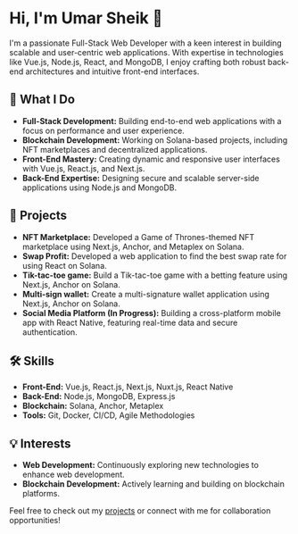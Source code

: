# Hi, I'm Umar Sheik 👋

I'm a passionate Full-Stack Web Developer with a keen interest in building scalable and user-centric web applications. With expertise in technologies like Vue.js, Node.js, React, and MongoDB, I enjoy crafting both robust back-end architectures and intuitive front-end interfaces.

## 🚀 What I Do
- **Full-Stack Development:** Building end-to-end web applications with a focus on performance and user experience.
- **Blockchain Development:** Working on Solana-based projects, including NFT marketplaces and decentralized applications.
- **Front-End Mastery:** Creating dynamic and responsive user interfaces with Vue.js, React.js, and Next.js.
- **Back-End Expertise:** Designing secure and scalable server-side applications using Node.js and MongoDB.

## 🌟 Projects
- **NFT Marketplace:** Developed a Game of Thrones-themed NFT marketplace using Next.js, Anchor, and Metaplex on Solana.
- **Swap Profit:** Developed a web application to find the best swap rate for using React on Solana.
- **Tik-tac-toe game:** Build a Tik-tac-toe game with a betting feature using Next.js, Anchor on Solana.
- **Multi-sign wallet:** Create a multi-signature wallet application using Next.js, Anchor on Solana.
- **Social Media Platform (In Progress):** Building a cross-platform mobile app with React Native, featuring real-time data and secure authentication.

## 🛠️ Skills
- **Front-End:** Vue.js, React.js, Next.js, Nuxt.js, React Native
- **Back-End:** Node.js, MongoDB, Express.js
- **Blockchain:** Solana, Anchor, Metaplex
- **Tools:** Git, Docker, CI/CD, Agile Methodologies

## 💡 Interests
- **Web Development:** Continuously exploring new technologies to enhance web development.
- **Blockchain Development:** Actively learning and building on blockchain platforms.

Feel free to check out my [projects](https://github.com/meumar) or connect with me for collaboration opportunities!

